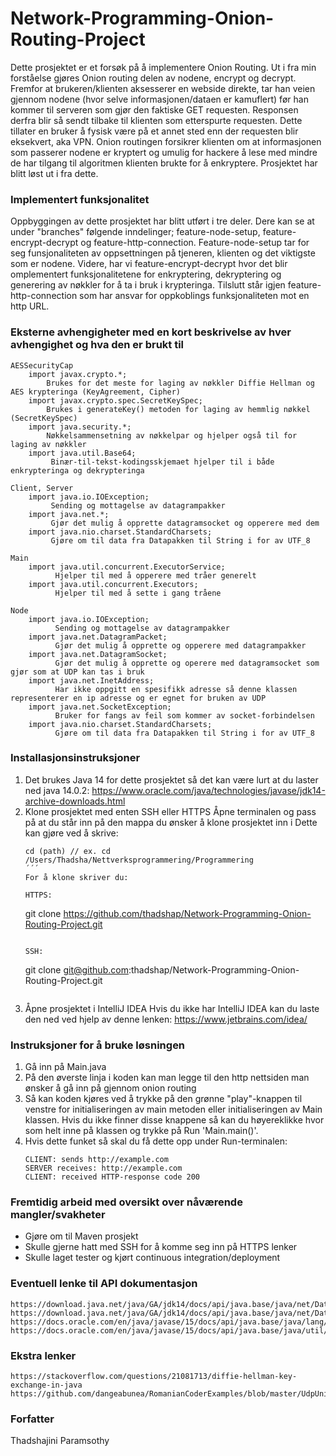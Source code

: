 # Network-Programming-Onion-Routing-Project

Dette prosjektet er et forsøk på å implementere Onion Routing. Ut i fra min forståelse gjøres Onion routing delen av nodene, encrypt og decrypt. Fremfor at brukeren/klienten aksesserer en webside direkte, tar han veien gjennom nodene (hvor selve informasjonen/dataen er kamuflert) før han kommer til serveren som gjør den faktiske GET requesten. Responsen derfra blir så sendt tilbake til klienten som etterspurte requesten. Dette tillater en bruker å fysisk være på et annet sted enn der requesten blir eksekvert, aka VPN. Onion routingen forsikrer klienten om at informasjonen som passerer nodene er kryptert og umulig for hackere å lese med mindre de har tilgang til algoritmen klienten brukte for å enkryptere. Prosjektet har blitt løst ut i fra dette. 
           
### Implementert funksjonalitet
Oppbyggingen av dette prosjektet har blitt utført i tre deler. Dere kan se at under "branches" følgende inndelinger; feature-node-setup, feature-encrypt-decrypt og feature-http-connection. Feature-node-setup tar for seg funsjonaliteten av oppsettningen på tjeneren, klienten og det viktigste som er nodene. Videre, har vi feature-encrypt-decrypt hvor det blir omplementert funksjonalitetene for enkryptering, dekryptering og generering av nøkkler for å ta i bruk i krypteringa. Tilslutt står igjen feature-http-connection som har ansvar for oppkoblings funksjonaliteten mot en http URL.


### Eksterne avhengigheter med en kort beskrivelse av hver avhengighet og hva den er brukt til
    AESSecurityCap
        import javax.crypto.*;
            Brukes for det meste for laging av nøkkler Diffie Hellman og AES krypteringa (KeyAgreement, Cipher)
        import javax.crypto.spec.SecretKeySpec;
            Brukes i generateKey() metoden for laging av hemmlig nøkkel (SecretKeySpec)
        import java.security.*;
            Nøkkelsammensetning av nøkkelpar og hjelper også til for laging av nøkkler
        import java.util.Base64;
             Binær-til-tekst-kodingsskjemaet hjelper til i både enkrypteringa og dekrypteringa 
             
    Client, Server
        import java.io.IOException;
             Sending og mottagelse av datagrampakker
        import java.net.*;
             Gjør det mulig å opprette datagramsocket og opperere med dem
        import java.nio.charset.StandardCharsets;
             Gjøre om til data fra Datapakken til String i for av UTF_8
             
    Main
        import java.util.concurrent.ExecutorService;
              Hjelper til med å opperere med tråer generelt
        import java.util.concurrent.Executors;
              Hjelper til med å sette i gang tråene
              
    Node
        import java.io.IOException;
              Sending og mottagelse av datagrampakker
        import java.net.DatagramPacket;
              Gjør det mulig å opprette og opperere med datagrampakker
        import java.net.DatagramSocket;
              Gjør det mulig å opprette og operere med datagramsocket som gjør som at UDP kan tas i bruk
        import java.net.InetAddress;
              Har ikke oppgitt en spesifikk adresse så denne klassen representerer en ip adresse og er egnet for bruken av UDP
        import java.net.SocketException;
              Bruker for fangs av feil som kommer av socket-forbindelsen
        import java.nio.charset.StandardCharsets;
              Gjøre om til data fra Datapakken til String i for av UTF_8
        
        
### Installasjonsinstruksjoner
1. Det brukes Java 14 for dette prosjektet så det kan være lurt at du laster ned java 14.0.2:
        https://www.oracle.com/java/technologies/javase/jdk14-archive-downloads.html
2. Klone prosjektet med enten SSH eller HTTPS
        Åpne terminalen og pass på at du står inn på den mappa du ønsker å klone prosjektet inn i
    Dette kan gjøre ved å skrive: 
    ```
    cd (path) // ex. cd /Users/Thadsha/Nettverksprogrammering/Programmering 
    ´´´   
    For å klone skriver du:
     
    HTTPS:
    ```
    git clone https://github.com/thadshap/Network-Programming-Onion-Routing-Project.git
    ```
    
    SSH:
    ```
    git clone git@github.com:thadshap/Network-Programming-Onion-Routing-Project.git 
    ```
    
3. Åpne prosjektet i IntelliJ IDEA
         Hvis du ikke har IntelliJ IDEA kan du laste den ned ved hjelp av denne lenken:
             https://www.jetbrains.com/idea/ 
             
             
### Instruksjoner for å bruke løsningen
 1. Gå inn på Main.java
 2. På den øverste linja i koden kan man legge til den http nettsiden man ønsker å gå inn på gjennom onion routing
 3. Så kan koden kjøres ved å trykke på den grønne "play"-knappen til venstre for initialiseringen av main metoden eller initialiseringen av Main klassen. Hvis du ikke finner disse knappene så kan du høyereklikke hvor som helt inne på klassen og trykke på Run 'Main.main()'.
 4. Hvis dette funket så skal du få dette opp under Run-terminalen:
    ```
    CLIENT: sends http://example.com
    SERVER receives: http://example.com
    CLIENT: received HTTP-response code 200
    ```     
         
### Fremtidig arbeid med oversikt over nåværende mangler/svakheter
- Gjøre om til Maven prosjekt
- Skulle gjerne hatt med SSH for å komme seg inn på HTTPS lenker 
- Skulle laget tester og kjørt continuous integration/deployment


### Eventuell lenke til API dokumentasjon
    https://download.java.net/java/GA/jdk14/docs/api/java.base/java/net/DatagramPacket.html#%3Cinit%3E(byte%5B%5D,int,java.net.InetAddress,int)
    https://download.java.net/java/GA/jdk14/docs/api/java.base/java/net/DatagramSocket.html#send(java.net.DatagramPacket)
    https://docs.oracle.com/en/java/javase/15/docs/api/java.base/java/lang/Runnable.html#run()
    https://docs.oracle.com/en/java/javase/15/docs/api/java.base/java/util/concurrent/ExecutorService.html
    
    
### Ekstra lenker 
    https://stackoverflow.com/questions/21081713/diffie-hellman-key-exchange-in-java 
    https://github.com/dangeabunea/RomanianCoderExamples/blob/master/UdpUnicastSimple/src/romaniancoder/networking/udp/unicast/simple/Main.java 
     
### Forfatter
Thadshajini Paramsothy
